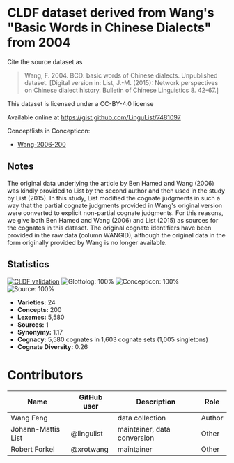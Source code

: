 # CLDF dataset derived from Wang's "Basic Words in Chinese Dialects" from 2004

Cite the source dataset as

> Wang, F. 2004. BCD: basic words of Chinese dialects. Unpublished dataset. [Digital version in: List, J.-M. (2015): Network perspectives on Chinese dialect history. Bulletin of Chinese Linguistics 8. 42-67.]

This dataset is licensed under a CC-BY-4.0 license

Available online at https://gist.github.com/LinguList/7481097


Conceptlists in Concepticon:
- [Wang-2006-200](https://concepticon.clld.org/contributions/Wang-2006-200)
## Notes

The original data underlying the article by Ben Hamed and Wang (2006) was kindly provided to List by the second author and then used in the study by List (2015). In this study, List modified the cognate judgments in such a way that the partial cognate judgments provided in Wang's original version were converted to explicit non-partial cognate judgments. For this reasons, we give both Ben Hamed and Wang (2006) and List (2015) as sources for the cognates in this dataset. The original cognate identifiers have been provided in the raw data (column WANGID), although the original data in the form originally provided by Wang is no longer available.



## Statistics


[![CLDF validation](https://github.com/lexibank/wangbcd/workflows/CLDF-validation/badge.svg)](https://github.com/lexibank/wangbcd/actions?query=workflow%3ACLDF-validation)
![Glottolog: 100%](https://img.shields.io/badge/Glottolog-100%25-brightgreen.svg "Glottolog: 100%")
![Concepticon: 100%](https://img.shields.io/badge/Concepticon-100%25-brightgreen.svg "Concepticon: 100%")
![Source: 100%](https://img.shields.io/badge/Source-100%25-brightgreen.svg "Source: 100%")

- **Varieties:** 24
- **Concepts:** 200
- **Lexemes:** 5,580
- **Sources:** 1
- **Synonymy:** 1.17
- **Cognacy:** 5,580 cognates in 1,603 cognate sets (1,005 singletons)
- **Cognate Diversity:** 0.26

# Contributors

Name | GitHub user | Description | Role
 --- | --- | --- | ---
Wang Feng | | data collection | Author 
Johann-Mattis List | @lingulist | maintainer, data conversion | Other
Robert Forkel | @xrotwang | maintainer | Other


